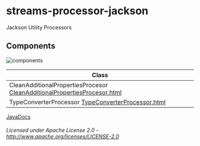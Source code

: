 streams-processor-jackson
=====================

Jackson Utility Processors

## Components

![components](components.dot.svg "Components")

| Class | 
|-------|
| CleanAdditionalPropertiesProcesor [CleanAdditionalPropertiesProcesor.html](apidocs/org/apache/streams/jackson/CleanAdditionalPropertiesProcesor.html "javadoc") 
| TypeConverterProcessor [TypeConverterProcessor.html](apidocs/org/apache/streams/jackson/TypeConverterProcessor.html "javadoc")

[JavaDocs](apidocs/index.html "JavaDocs")

###### Licensed under Apache License 2.0 - http://www.apache.org/licenses/LICENSE-2.0
